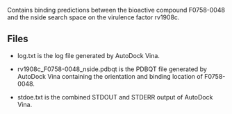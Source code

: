 Contains binding predictions between the bioactive compound F0758-0048 and the nside search space on the virulence factor rv1908c.

## Files

- log.txt is the log file generated by AutoDock Vina.

- rv1908c_F0758-0048_nside.pdbqt is the PDBQT file generated by AutoDock Vina containing the orientation and binding location of F0758-0048.

- stdoe.txt is the combined STDOUT and STDERR output of AutoDock Vina.

